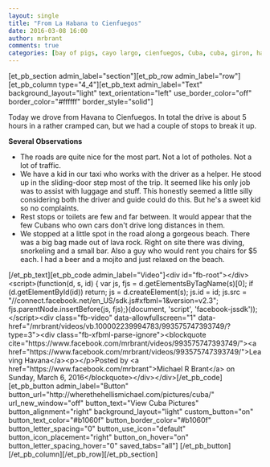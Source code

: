 ```yaml
---
layout: single
title: "From La Habana to Cienfuegos"
date: 2016-03-08 16:00
author: mrbrant
comments: true
categories: [bay of pigs, cayo largo, cienfuegos, Cuba, cuba, giron, havana, la habana, The Americas, travel, wanderlust]
---
```

[et_pb_section admin_label="section"][et_pb_row admin_label="row"][et_pb_column type="4_4"][et_pb_text admin_label="Text" background_layout="light" text_orientation="left" use_border_color="off" border_color="#ffffff" border_style="solid"]

Today we drove from Havana to Cienfuegos. In total the drive is about 5 hours in a rather cramped can, but we had a couple of stops to break it up.

<strong>Several Observations</strong>
<ul>
	<li>The roads are quite nice for the most part. Not a lot of potholes. Not a lot of traffic.</li>
	<li>We have a kid in our taxi who works with the driver as a helper. He stood up in the sliding-door step most of the trip. It seemed like his only job was to assist with luggage and stuff. This honestly seemed a little silly considering both the driver and guide could do this. But he's a sweet kid so no complaints.</li>
	<li>Rest stops or toilets are few and far between. It would appear that the few Cubans who own cars don't drive long distances in them.</li>
	<li>We stopped at a little spot in the road along a gorgeous beach. There was a big bag made out of lava rock. Right on site there was diving, snorkeling and a small bar. Also a guy who would rent you chairs for $5 each. I had a beer and a mojito and just relaxed on the beach.</li>
</ul>
[/et_pb_text][et_pb_code admin_label="Video"]&lt;div id="fb-root"&gt;&lt;/div&gt;&lt;script&gt;(function(d, s, id) { var js, fjs = d.getElementsByTagName(s)[0]; if (d.getElementById(id)) return; js = d.createElement(s); js.id = id; js.src = "//connect.facebook.net/en_US/sdk.js#xfbml=1&amp;version=v2.3"; fjs.parentNode.insertBefore(js, fjs);}(document, 'script', 'facebook-jssdk'));&lt;/script&gt;&lt;div class="fb-video" data-allowfullscreen="1" data-href="/mrbrant/videos/vb.100002239994783/993575747393749/?type=3"&gt;&lt;div class="fb-xfbml-parse-ignore"&gt;&lt;blockquote cite="https://www.facebook.com/mrbrant/videos/993575747393749/"&gt;&lt;a href="https://www.facebook.com/mrbrant/videos/993575747393749/"&gt;Leaving Havana&lt;/a&gt;&lt;p&gt;&lt;/p&gt;Posted by &lt;a href="https://www.facebook.com/mrbrant"&gt;Michael R Brant&lt;/a&gt; on Sunday, March 6, 2016&lt;/blockquote&gt;&lt;/div&gt;&lt;/div&gt;[/et_pb_code][et_pb_button admin_label="Button" button_url="http://wherethehellismichael.com/pictures/cuba/" url_new_window="off" button_text="View Cuba Pictures" button_alignment="right" background_layout="light" custom_button="on" button_text_color="#b1060f" button_border_color="#b1060f" button_letter_spacing="0" button_use_icon="default" button_icon_placement="right" button_on_hover="on" button_letter_spacing_hover="0" saved_tabs="all"] [/et_pb_button][/et_pb_column][/et_pb_row][/et_pb_section]
